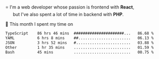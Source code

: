 ⭐ I'm a web developer whose passion is frontend with <b>React</b>,<br/>
&nbsp; &nbsp; &nbsp; but I've also spent a lot of time in backend with <b>PHP</b>.

📅 This month I spent my time on

<!--START_SECTION:waka-->

```txt
TypeScript    86 hrs 46 mins  ######################...   86.68 %
YAML          6 hrs 8 mins    ##.......................   06.13 %
JSON          3 hrs 52 mins   #........................   03.88 %
Other         1 hr 35 mins    .........................   01.59 %
Bash          45 mins         .........................   00.75 %
```

<!--END_SECTION:waka-->
